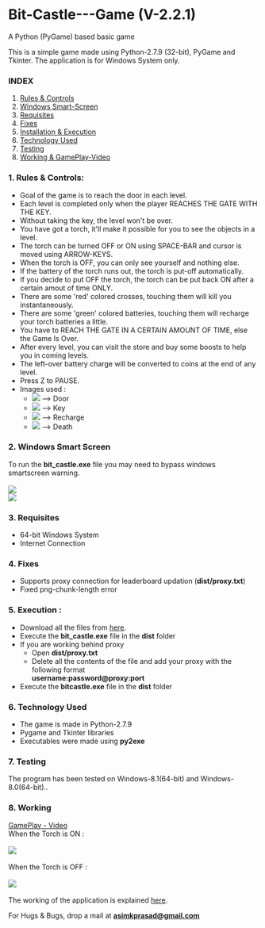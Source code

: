 # Bit-Castle---Game (V-2.2.1)
A Python (PyGame) based basic game

This is a simple game made using Python-2.7.9 (32-bit), PyGame and Tkinter. The application is for Windows System only.

<h3>INDEX</h3>
<ol>
<li><a href="#rulesandcontrols">Rules & Controls</a></li>
<li><a href="#windowssmartscreen">Windows Smart-Screen</a></li>
<li><a href="#requisites">Requisites</a></li>
<li><a href="#fixes">Fixes</a></li>
<li><a href="#execution">Installation & Execution</a></li>
<li><a href="#technologyused">Technology Used</a></li>
<li><a href="#testing">Testing</a></li>
<li><a href="#working">Working & GamePlay-Video</a></li>
</ol>

<a name="rulesandcontrols"><h3>1. Rules & Controls: </h3></a>
<ul>
<li>Goal of the game is to reach the door in each level.</li>
<li>Each level is completed only when the player REACHES THE GATE WITH THE KEY.</li>
<li>Without taking the key, the level won't be over.</li>
<li>You have got a torch, it'll make it possible for you to see the objects in a level.</li>
<li>The torch can be turned OFF or ON using SPACE-BAR and cursor is moved using ARROW-KEYS.</li>
<li>When the torch is OFF, you can only see yourself and nothing else.</li>
<li>If the battery of the torch runs out, the torch is put-off automatically.</li>
<li>If you decide to put OFF the torch, the torch can be put back ON after a certain amout of time ONLY.</li>
<li>There are some 'red' colored crosses, touching them will kill you instantaneously.</li>
<li>There are some 'green' colored batteries, touching them will recharge your torch batteries a little.</li>
<li>You have to REACH THE GATE IN A CERTAIN AMOUNT OF TIME, else the Game Is Over.</li>
<li>After every level, you can visit the store and buy some boosts to help you in coming levels.</li>
<li>The left-over battery charge will be converted to coins at the end of any level.</li>
<li>Press Z to PAUSE.</li>
<li> Images used : 
<ul>
  <li><img src="https://raw.githubusercontent.com/pakhandi/Bit-Castle---Game/master/src/door.png"> --> Door </li>
  <li><img src="https://raw.githubusercontent.com/pakhandi/Bit-Castle---Game/master/src/key.png"> --> Key </li>
  <li><img src="https://raw.githubusercontent.com/pakhandi/Bit-Castle---Game/master/src/battery.PNG"> --> Recharge </li>
  <li><img src="https://raw.githubusercontent.com/pakhandi/Bit-Castle---Game/master/src/kill.png"> --> Death</li>
</ul>
</li>
</ul>

<a name="windowssmartscreen"><h3>2. Windows Smart Screen</h3></a>
To run the <b>bit_castle.exe</b> file you may need to bypass windows smartscreen warning.
<br>
<br>
<img src="https://raw.githubusercontent.com/pakhandi/Bit-Castle---Game/master/dist/win1.png">
<br>
<img src="https://raw.githubusercontent.com/pakhandi/Bit-Castle---Game/master/dist/win2.png">
<br>

<a name="requisites"><h3>3. Requisites</h3></a>
<ul>
<li>64-bit Windows System</li>
<li>Internet Connection</li>
</ul>

<a name="fixes"><h3>4. Fixes</h3></a>
<ul>
<li>Supports proxy connection for leaderboard updation (<b>dist/proxy.txt</b>)</li>
<li>Fixed png-chunk-length error</li>
</ul>

<a name="execution"><h3>5. Execution : </h3></a>
<ul>
<li> Download all the files from <a href="https://github.com/pakhandi/Bit-Castle---Game/archive/V-2.2.1.zip">here</a>.</li>
<li> Execute the <b>bit_castle.exe</b> file in the <b>dist</b> folder </li>
<li> If you are working behind proxy
	<ul>
	<li> Open <b>dist/proxy.txt</b></li>
	<li> Delete all the contents of the file and add your proxy with the following format
			<br>
		 <b>username:password@proxy:port</b>
	</li>
	</ul>
</li>
<li> Execute the <b>bitcastle.exe</b> file in the <b>dist</b> folder </li>
</ul>

<a name="technologyused"><h3>6. Technology Used</h3></a>
<ul>
<li>The game is made in Python-2.7.9</li>
<li>Pygame and Tkinter libraries</li>
<li>Executables were made using <b>py2exe</b></li>
</ul>

<a name="testing"><h3>7. Testing</h3></a>
The program has been tested on Windows-8.1(64-bit) and Windows-8.0(64-bit)..

<a name="working"><h3>8. Working</h3></a>
<a href="http://youtu.be/DigNsQLW4J8">GamePlay - Video</a><br>
When the Torch is ON : <br><br>
<img src="https://raw.githubusercontent.com/pakhandi/Bit-Castle---Game/master/dist/bitcastle_tut1.JPG">
<br>
<br>
When the Torch is OFF : <br><br>
<img src="https://raw.githubusercontent.com/pakhandi/Bit-Castle---Game/master/dist/bitcastle_tut2.JPG">
<br>
<br>
The working of the application is explained <a href="http://bugecode.com/post.php?pid=116">here</a>.
<br>

<span>For Hugs & Bugs, drop a mail at <b>asimkprasad@gmail.com</b></span>




